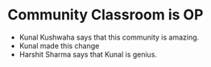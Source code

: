# Community Classroom is OP

- Kunal Kushwaha says that this community is amazing.
- Kunal made this change
- Harshit Sharma says that Kunal is genius. 
